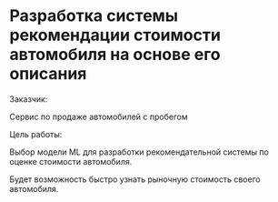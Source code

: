 # Разработка системы рекомендации стоимости автомобиля на основе его описания
<p>Заказчик:
<p>Сервис по продаже автомобилей с пробегом
<p>
<p>Цель работы:
<p>Выбор модели ML для разработки рекомендательной системы по оценке стоимости автомобиля.
<p>Будет возможность быстро узнать рыночную стоимость своего автомобиля.
